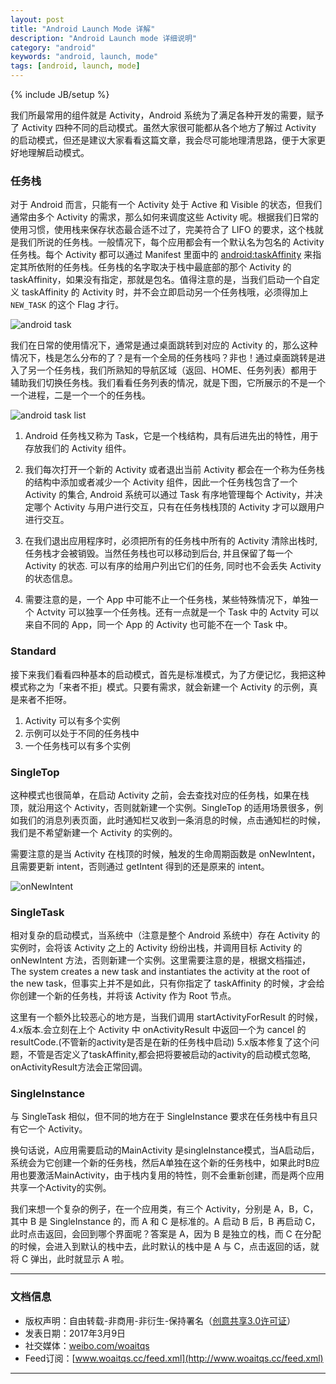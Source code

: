 ```yaml
---
layout: post
title: "Android Launch Mode 详解"
description: "Android Launch mode 详细说明"
category: "android"
keywords: "android, launch, mode"
tags: [android, launch, mode]
---
```

{% include JB/setup %}

我们所最常用的组件就是 Activity，Android 系统为了满足各种开发的需要，赋予了 Activity 四种不同的启动模式。虽然大家很可能都从各个地方了解过 Activity 的启动模式，但还是建议大家看看这篇文章，我会尽可能地理清思路，便于大家更好地理解启动模式。

<!--break-->

### 任务栈

对于 Android 而言，只能有一个 Activity 处于 Active 和 Visible 的状态，但我们通常由多个 Activity 的需求，那么如何来调度这些 Activity 呢。根据我们日常的使用习惯，使用栈来保存状态最合适不过了，完美符合了 LIFO 的要求，这个栈就是我们所说的任务栈。一般情况下，每个应用都会有一个默认名为包名的 Activity 任务栈。每个 Activity 都可以通过 Manifest 里面中的 [android:taskAffinity](https://developer.android.com/guide/topics/manifest/activity-element.html#aff) 来指定其所依附的任务栈。任务栈的名字取决于栈中最底部的那个 Activity 的 taskAffinity，如果没有指定，那就是包名。值得注意的是，当我们启动一个自定义 taskAffinity 的 Activity 时，并不会立即启动另一个任务栈哦，必须得加上 `NEW_TASK` 的这个 Flag 才行。

![android task](http://o8p68x17d.bkt.clouddn.com/task.jpg)

我们在日常的使用情况下，通常是通过桌面跳转到对应的 Activity 的，那么这种情况下，栈是怎么分布的了？是有一个全局的任务栈吗？非也！通过桌面跳转是进入了另一个任务栈，我们所熟知的导航区域（返回、HOME、任务列表）都用于辅助我们切换任务栈。我们看看任务列表的情况，就是下图，它所展示的不是一个一个进程，二是一个一个的任务栈。

![android task list](http://o8p68x17d.bkt.clouddn.com/task_manager.jpg)

1. Android 任务栈又称为 Task，它是一个栈结构，具有后进先出的特性，用于存放我们的 Activity 组件。

2. 我们每次打开一个新的 Activity 或者退出当前 Activity 都会在一个称为任务栈的结构中添加或者减少一个 Activity 组件，因此一个任务栈包含了一个 Activity 的集合, Android 系统可以通过 Task 有序地管理每个 Activity，并决定哪个 Activity 与用户进行交互，只有在任务栈栈顶的 Activity 才可以跟用户进行交互。

3. 在我们退出应用程序时，必须把所有的任务栈中所有的 Activity 清除出栈时,任务栈才会被销毁。当然任务栈也可以移动到后台, 并且保留了每一个 Activity 的状态. 可以有序的给用户列出它们的任务, 同时也不会丢失 Activity的状态信息。

4. 需要注意的是，一个 App 中可能不止一个任务栈，某些特殊情况下，单独一个 Actvity 可以独享一个任务栈。还有一点就是一个 Task 中的 Actvity 可以来自不同的 App，同一个 App 的 Activity 也可能不在一个 Task 中。

### Standard

接下来我们看看四种基本的启动模式，首先是标准模式，为了方便记忆，我把这种模式称之为「来者不拒」模式。只要有需求，就会新建一个 Activity 的示例，真是来者不拒呀。

1. Activity 可以有多个实例
2. 示例可以处于不同的任务栈中
3. 一个任务栈可以有多个实例

### SingleTop

这种模式也很简单，在启动 Activity 之前，会去查找对应的任务栈，如果在栈顶，就沿用这个 Activity，否则就新建一个实例。SingleTop 的适用场景很多，例如我们的消息列表页面，此时通知栏又收到一条消息的时候，点击通知栏的时候，我们是不希望新建一个 Activity 的实例的。

需要注意的是当 Activity 在栈顶的时候，触发的生命周期函数是 onNewIntent，且需要更新 intent，否则通过 getIntent 得到的还是原来的 intent。

![onNewIntent](http://o8p68x17d.bkt.clouddn.com/singletop.jpg)


### SingleTask

相对复杂的启动模式，当系统中（注意是整个 Android 系统中）存在 Activity 的实例时，会将该 Activity 之上的 Activity 纷纷出栈，并调用目标 Activity 的 onNewIntent 方法，否则新建一个实例。这里需要注意的是，根据文档描述，The system creates a new task and instantiates the activity at the root of the new task，但事实上并不是如此，只有你指定了 taskAffinity 的时候，才会给你创建一个新的任务栈，并将该 Activity 作为 Root 节点。

这里有一个额外比较恶心的地方是，当我们调用 startActivityForResult 的时候，4.x版本.会立刻在上个 Activity 中 onActivityResult 中返回一个为 cancel 的 resultCode.(不管新的activity是否是在新的任务栈中启动)
5.x版本修复了这个问题，不管是否定义了taskAffinity,都会把将要被启动的activity的启动模式忽略, onActivityResult方法会正常回调。

### SingleInstance

与 SingleTask 相似，但不同的地方在于 SingleInstance 要求在任务栈中有且只有它一个 Activity。

换句话说，A应用需要启动的MainActivity 是singleInstance模式，当A启动后，系统会为它创建一个新的任务栈，然后A单独在这个新的任务栈中，如果此时B应用也要激活MainActivity，由于栈内复用的特性，则不会重新创建，而是两个应用共享一个Activity的实例。

我们来想一个复杂的例子，在一个应用类，有三个 Activity，分别是 A，B，C，其中 B 是 SingleInstance 的，而 A 和 C 是标准的。A 启动 B 后，B 再启动 C，此时点击返回，会回到哪个界面呢？答案是 A，因为 B 是独立的栈，而 C 在分配的时候，会进入到默认的栈中去，此时默认的栈中是 A 与 C，点击返回的话，就将 C 弹出，此时就显示 A 啦。

--------------

### 文档信息

* 版权声明：自由转载-非商用-非衍生-保持署名（[创意共享3.0许可证](http://creativecommons.org/licenses/by-nc-nd/3.0/deed.zh)）
* 发表日期：2017年3月9日
* 社交媒体：[weibo.com/woaitqs](http://weibo.com/woaitqs)
* Feed订阅：[www.woaitqs.cc/feed.xml](http://www.woaitqs.cc/feed.xml)

------------------------
